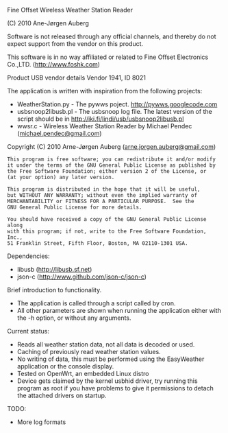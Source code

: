 Fine Offset Wireless Weather Station Reader

(C) 2010 Ane-Jørgen Auberg

Software is not released through any official channels, and thereby do not expect support from the vendor on this product.

This software is in no way affiliated or related to Fine Offset Electronics Co.,LTD. (http://www.foshk.com)

Product USB vendor details Vendor 1941, ID 8021

The application is written with inspiration from the following projects:
- WeatherStation.py - The pywws poject. http://pywws.googlecode.com
- usbsnoop2libusb.pl - The usbsnoop log file. The latest version of the script should be in http://iki.fi/lindi/usb/usbsnoop2libusb.pl
- wwsr.c - Wireless Weather Station Reader by Michael Pendec (michael.pendec@gmail.com)

Copyright (C) 2010 Arne-Jørgen Auberg  (arne.jorgen.auberg@gmail.com)

	This program is free software; you can redistribute it and/or modify
	it under the terms of the GNU General Public License as published by
	the Free Software Foundation; either version 2 of the License, or
	(at your option) any later version.
	
	This program is distributed in the hope that it will be useful,
	but WITHOUT ANY WARRANTY; without even the implied warranty of
	MERCHANTABILITY or FITNESS FOR A PARTICULAR PURPOSE.  See the
	GNU General Public License for more details.
	
	You should have received a copy of the GNU General Public License along
	with this program; if not, write to the Free Software Foundation, Inc.,
	51 Franklin Street, Fifth Floor, Boston, MA 02110-1301 USA.

Dependencies:
- libusb (http://libusb.sf.net)
- json-c (http://www.github.com/json-c/json-c)

Brief introduction to functionality.
- The application is called through a script called by cron.
- All other parameters are shown when running the application either with the -h option, or without any arguments.

Current status:
- Reads all weather station data, not all data is decoded or used.
- Caching of previously read weather station values.
- No writing of data, this must be performed using  the EasyWeather application or the console display.
- Tested on OpenWrt, an embedded Linux distro
- Device gets claimed by the kernel usbhid driver, try running this program as root if you have problems to give it permissions to detach the attached drivers on startup.

TODO:
- More log formats
